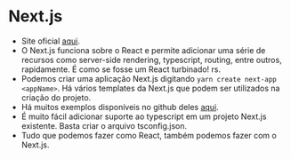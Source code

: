 # Next.js

* Site oficial [aqui](https://nextjs.org/).
* O Next.js funciona sobre o React e permite adicionar uma série de recursos como server-side rendering, typescript, routing, entre outros, rapidamente. É como se fosse um React turbinado! rs. 
* Podemos criar uma aplicação Next.js digitando `yarn create next-app <appName>`. Há vários templates da Next.js que podem ser utilizados na criação do projeto. 
* Há muitos exemplos disponíveis no github deles [aqui](https://github.com/zeit/next.js/tree/canary/examples).
* É muito fácil adicionar suporte ao typescript em um projeto Next.js existente. Basta criar o arquivo tsconfig.json.
* Tudo que podemos fazer como React, também podemos fazer com o Next.js. 

